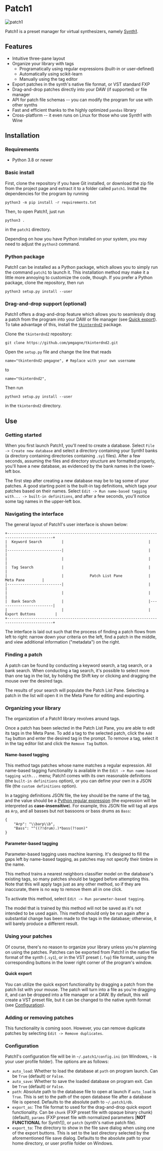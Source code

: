 # Patch1

![patch1](https://user-images.githubusercontent.com/45053302/135959491-83fc93dc-621d-4299-b94d-11fd3664b08d.png)

Patch1 is a preset manager for virtual synthesizers, namely [Synth1](https://daichilab.sakura.ne.jp/softsynth/index.html).

## Features

- Intuitive three-pane layout
- Organize your library with tags
  - Programatically using regular expressions (built-in or user-defined)
  - Automatically using scikit-learn
  - Manually using the tag editor
- Export patches in the synth's native file format, or VST standard FXP
- Drag-and-drop patches directly into your DAW (if supported) or file manager
- API for patch file schemas -- you can modify the program for use with other synths
- Fast and efficient thanks to the highly optimized `pandas` library
- Cross-platform -- it even runs on Linux for those who use Synth1 with Wine

## Installation

### Requirements

- Python 3.8 or newer

### Basic install

First, clone the repository if you have Git installed, or download the zip file from the project page and extract it to a folder called `patch1`. Install the dependencies for the program by running
```
python3 -m pip install -r requirements.txt
```
Then, to open Patch1, just run
```
python3 .
```
in the `patch1` directory.

Depending on how you have Python installed on your system, you may need to adjust the `python3` command.

### Python package

Patch1 can be installed as a Python package, which allows you to simply run the command `patch1` to launch it. This installation method may make it a little more annoying to customize the code, though. If you prefer a Python package, clone the repository, then run
```
python3 setup.py install --user
```

### Drag-and-drop support (optional)

Patch1 offers a drag-and-drop feature which allows you to seamlessly drag a patch from the program into your DAW or file manager (see [Quick export](#quick-export)). To take advantage of this, install the [`tkinterdnd2`](https://github.com/pmgagne/tkinterdnd2) package.

Clone the `tkinterdnd2` repository:
```
git clone https://github.com/pmgagne/tkinterdnd2.git
```

Open the `setup.py` file and change the line that reads
```
name="tkinterdnd2-pmgagne", # Replace with your own username
```
to
```
name="tkinterdnd2",
```

Then run
```
python3 setup.py install --user
```
in the `tkinterdnd2` directory.

## Use

### Getting started

When you first launch Patch1, you'll need to create a database. Select `File -> Create new database` and select a directory containing your Synth1 banks (a directory containing directories containing `.sy1` files). After a few seconds, assuming the files and directory structure are formatted properly, you'll have a new database, as evidenced by the bank names in the lower-left box.

The first step after creating a new database may be to tag some of your patches. A good starting point is the built-in tag definitions, which tags your patches based on their names. Select `Edit -> Run name-based tagging with... -> built-in definitions`, and after a few seconds, you'll notice some tag names in the upper-left box.

### Navigating the interface

The general layout of Patch1's user interface is shown below:
```
+-------------------------------------------------------------------------------------------+
|  Keyword Search         |                                       |                         |
|-------------------------|                                       |                         |
|                         |                                       |                         |
|  Tag Search             |                                       |                         |
|                         |            Patch List Pane            |        Meta Pane        |
|-------------------------|                                       |                         |
|                         |                                       |                         |
|  Bank Search            |                                       |-------------------------|
|                         |                                       |  Export Buttons         |
+-------------------------------------------------------------------------------------------+
```

The interface is laid out such that the process of finding a patch flows from left to right: narrow down your criteria on the left, find a patch in the middle, and view additional information ("metadata") on the right.

### Finding a patch

A patch can be found by conducting a keyword search, a tag search, or a bank search. When conducting a tag search, it's possible to select more than one tag in the list, by holidng the Shift key or clicking and dragging the mouse over the desired tags.

The results of your search will populate the Patch List Pane. Selecting a patch in the list will open it in the Meta Pane for editing and exporting.

### Organizing your library

The organization of a Patch1 library revolves around tags.

Once a patch has been selected in the Patch List Pane, you are able to edit its tags in the Meta Pane. To add a tag to the selected patch, click the `Add Tag` button and enter the desired tag in the prompt. To remove a tag, select it in the tag editor list and click the `Remove Tag` button.

#### Name-based tagging

This method tags patches whose name matches a regular expression. All name-based tagging functionality is available in the `Edit -> Run name-based tagging with...` menu; Patch1 comes with its own reasonable definitions (the `built-in definitions` option), or you can define your own in a JSON file (the `custom definitions` option).

In a tagging definitions JSON file, the key should be the name of the tag, and the value should be a [Python regular expression](https://docs.python.org/3/howto/regex.html) (the expression will be interpreted as **case-insensitive**). For example, this JSON file will tag all arps as `Arp`, and all basses but not bassoons or bass drums as `Bass`:
```
{
    "Arp": "\\barp\\b",
    "Bass": "^((?!drum).)*bass(?!oon)"
}
```

#### Parameter-based tagging

Parameter-based tagging uses machine learning. It's designed to fill the gaps left by name-based tagging, as patches may not specify their timbre in the name.

This method trains a nearest neighbors classifier model on the database's existing tags, so many patches should be tagged before attempting this. Note that this will apply tags just as any other method, so if they are inaccurate, there is no way to remove them all in one click.

To activate this method, select `Edit -> Run parameter-based tagging`.

The model that is trained by this method will not be saved as it's not intended to be used again. This method should only be run again after a substantial change has been made to the tags in the database; otherwise, it will barely produce a different result.

### Using your patches

Of course, there's no reason to organize your library unless you're planning on using the patches. Patches can be exported from Patch1 in the native file format of the synth (`.sy1`), or in the VST preset (`.fxp`) file format, using the corresponding buttons in the lower right corner of the program's window.

#### Quick export

You can utilize the quick export functionality by dragging a patch from the patch list with your mouse. The patch will turn into a file as you're dragging it, and can be dropped into a file manager or a DAW. By default, this will create a VST preset file, but it can be changed to the native synth format (see [Configuration](#configuration)).

### Adding or removing patches

This functionality is coming soon. However, you can remove duplicate patches by selecting `Edit -> Remove duplicates`.

### Configuration

Patch1's configuration file will be in `~/.patch1/config.ini` (on Windows, `~` is your user profile folder). The options are as follows:

- `auto_load`: Whether to load the database at `path` on program launch. Can be `True` (default) or `False`.
- `auto_save`: Whether to save the loaded database on program exit. Can be `True` (default) or `False`.
- `path`: Absolute path to the database file to open at launch if `auto_load` is `True`. This is set to the path of the open database file after a database file is opened. Defaults to the absolute path to `~/.patch1/db`.
- `export_as`: The file format to used for the drag-and-drop quick export functionality. Can be `chunk` (FXP preset file with opaque binary chunk) (default), `params` (FXP preset file with normalized parameters [**NOT FUNCTIONAL** for Synth1]), or `patch` (synth's native patch file).
- `export_to`: The directory to show in the file save dialog when using one of the export buttons. This is set to the last directory selected by the aforementioned file save dialog. Defaults to the absolute path to your home directory, or user profile folder on Windows.
